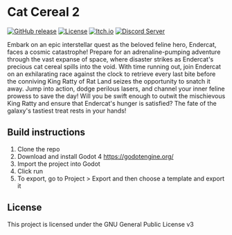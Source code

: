 # Cat Cereal 2
[![GitHub release](https://img.shields.io/github/v/release/endercat126/cat-cereal-2?style=for-the-badge)](https://github.com/endercat126/cat-cereal-2/releases)
[![License](https://img.shields.io/github/license/endercat126/cat-cereal-2?style=for-the-badge)](https://github.com/endercat126/cat-cereal-2/blob/main/LICENSE.md)
[![Itch.io](https://img.shields.io/badge/Itch.io-follow-FA5C5C?style=for-the-badge&logo=itch.io&logoColor=white)](https://endercatstudios.itch.io/)
[![Discord Server](https://img.shields.io/discord/824403971590193212?color=5865F2&label=chat&logo=discord&logoColor=ffffff&style=for-the-badge)](https://discord.gg/hwYHTkDUN5)

Embark on an epic interstellar quest as the beloved feline hero, Endercat, faces a cosmic catastrophe! Prepare for an adrenaline-pumping adventure through the vast expanse of space, where disaster strikes as Endercat's precious cat cereal spills into the void. With time running out, join Endercat on an exhilarating race against the clock to retrieve every last bite before the conniving King Ratty of Rat Land seizes the opportunity to snatch it away. Jump into action, dodge perilous lasers, and channel your inner feline prowess to save the day! Will you be swift enough to outwit the mischievous King Ratty and ensure that Endercat's hunger is satisfied? The fate of the galaxy's tastiest treat rests in your hands!

## Build instructions
1. Clone the repo
2. Download and install Godot 4 https://godotengine.org/
3. Import the project into Godot
4. Click run
5. To export, go to Project > Export and then choose a template and export it

## License
This project is licensed under the GNU General Public License v3
